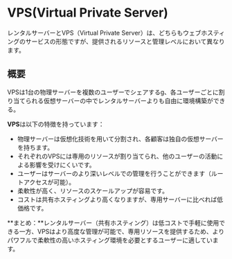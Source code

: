 # VPS(Virtual Private Server)

レンタルサーバーとVPS（Virtual Private Server）は、どちらもウェブホスティングのサービスの形態ですが、提供されるリソースと管理レベルにおいて異なります。

## 概要

VPSは1台の物理サーバーを複数のユーザーでシェアするg、各ユーザーごとに割り当てられる仮想サーバーの中でレンタルサーバーよりも自由に環境構築ができる。

**VPS**は以下の特徴を持っています：

- 物理サーバーは仮想化技術を用いて分割され、各顧客は独自の仮想サーバーを持ちます。
- それぞれのVPSには専用のリソースが割り当てられ、他のユーザーの活動による影響を受けにくいです。
- ユーザーはサーバーのより深いレベルでの管理を行うことができます（ルートアクセスが可能）。
- 柔軟性が高く、リソースのスケールアップが容易です。
- コストは共有ホスティングより高くなりますが、専用サーバーに比べれば低価格です。

**まとめ：**レンタルサーバー（共有ホスティング）は低コストで手軽に使用できる一方、VPSはより高度な管理が可能で、専用リソースを提供するため、よりパワフルで柔軟性の高いホスティング環境を必要とするユーザーに適しています。
